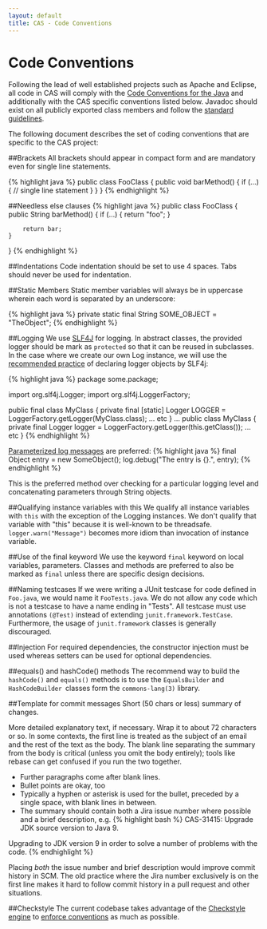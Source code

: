 ```yaml
---
layout: default
title: CAS - Code Conventions
---
```



# Code Conventions
Following the lead of well established projects such as Apache and Eclipse, all code in CAS will comply with the [Code Conventions for the Java](http://java.sun.com/docs/codeconv/html/CodeConvTOC.doc.html) and additionally with the CAS specific conventions listed below. Javadoc should exist on all publicly exported class members and follow the [standard guidelines](http://java.sun.com/j2se/javadoc/writingdoccomments/index.html).

The following document describes the set of coding conventions that are specific to the CAS project:


##Brackets
All brackets should appear in compact form and are mandatory even for single line statements.

{% highlight java %}
public class FooClass {
    public void barMethod() {
        if (...) {
            // single line statement
        }
    }
}
{% endhighlight %}


##Needless else clauses
{% highlight java %}
public class FooClass {
    public String barMethod() {
        if (...) {
            return "foo";
        }
         
        return bar;
    }
}
{% endhighlight %}


##Indentations
Code indentation should be set to use 4 spaces. Tabs should never be used for indentation.


##Static Members
Static member variables will always be in uppercase wherein each word is separated by an underscore:

{% highlight java %}
private static final String SOME_OBJECT = "TheObject"; 
{% endhighlight %}


##Logging
We use [SLF4J](http://www.slf4j.org/index.html) for logging. In abstract classes, the provided logger should be mark as `protected` so that it can be reused in subclasses. In the case where we create our own Log instance, we will use the [recommended practice](http://www.slf4j.org/faq.html#declaration_pattern) of declaring logger objects by SLF4j:

{% highlight java %}
package some.package;

import org.slf4j.Logger;
import org.slf4j.LoggerFactory;
       
public final class MyClass {
  private final [static] Logger LOGGER = LoggerFactory.getLogger(MyClass.class);
  ... etc
}
...
public class MyClass {
  private final Logger logger = LoggerFactory.getLogger(this.getClass());
  ... etc
}
{% endhighlight %}

[Parameterized log messages](http://www.slf4j.org/faq.html#logging_performance) are preferred:
{% highlight java %}
final Object entry = new SomeObject();
log.debug("The entry is {}.", entry);
{% endhighlight %}

This is the preferred method over checking for a particular logging level and concatenating parameters through String objects.


##Qualifying instance variables with this
We qualify all instance variables with `this` with the exception of the Logging instances. We don't qualify that variable with "this" because it is well-known to be threadsafe. `logger.warn("Message")` becomes more idiom than invocation of instance variable.


##Use of the final keyword
We use the keyword `final` keyword on local variables, parameters. Classes and methods are preferred to also be marked as `final` unless there are specific design decisions.


##Naming testcases
If we were writing a JUnit testcase for code defined in `Foo.java`, we would name it `FooTests.java`. We do not allow any code which is not a testcase to have a name ending in "Tests". All testcase must use annotations `(@Test)` instead of extending `junit.framework.TestCase`. Furthermore, the usage of `junit.framework` classes is generally discouraged. 


##Injection
For required dependencies, the constructor injection must be used whereas setters can be used for optional dependencies.

##equals() and hashCode() methods
The recommend way to build the `hashCode()` and `equals()` methods is to use the `EqualsBuilder` and `HashCodeBuilder `classes form the `commons-lang(3)` library.


##Template for commit messages
Short (50 chars or less) summary of changes.

More detailed explanatory text, if necessary.  Wrap it to about 72 characters or so.  In some contexts, the first line is treated as the subject of an email and the rest of the text as the body.  The blank line separating the summary from the body is critical (unless you omit the body entirely); tools like rebase can get confused if you run the two together. 

- Further paragraphs come after blank lines. 
- Bullet points are okay, too 
- Typically a hyphen or asterisk is used for the bullet, preceded by a  single space, with blank lines in between.
- The summary should contain both a Jira issue number where possible and a brief description, e.g.
{% highlight bash %}
CAS-31415: Upgrade JDK source version to Java 9. 
 
Upgrading to JDK version 9 in order to solve a number of problems with the code.
{% endhighlight %}

Placing _both_ the issue number and brief description would improve commit history in SCM. The old practice where the Jira number exclusively is on the first line makes it hard to follow commit history in a pull request and other situations.


##Checkstyle
The current codebase takes advantage of the [Checkstyle engine](http://checkstyle.sourceforge.net) to [enforce conventions](https://github.com/Jasig/cas/blob/master/checkstyle-rules.xml) as much as possible.
 

